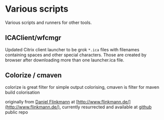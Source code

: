 # Various scripts

Various scripts and runners for other tools.

## ICAClient/wfcmgr
Updated Citrix client launcher to be grok `*.ica` files with filenames containing spaces and other special characters. Those are created by browser after downloading more than one launcher.ica file.

## Colorize / cmaven
colorize is great filter for simple output colorising, cmaven is filter for maven build colorisation

originally from [Daniel Flinkmann](daniel@flinkmann.de) at [http://www.flinkmann.de/](http://www.flinkmann.de/), currently resurrected and available at [github](https://github.com/4ndrej/colorize) public repo
